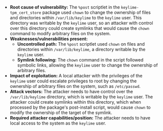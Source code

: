 - **Root cause of vulnerability:** The `%post` scriptlet in the `keylime-tpm_cert_store` package used `chown` to change the ownership of files and directories within `/var/lib/keylime` to the `keylime` user. This directory was writable by the `keylime` user, so an attacker with control over this directory could create symlinks that would cause the `chown` command to modify arbitrary files on the system.
- **Weaknesses/vulnerabilities present:**
    - **Uncontrolled path:** The `%post` scriptlet used `chown` on files and directories within `/var/lib/keylime`, a directory writable by the `keylime` user.
    - **Symlink following:** The `chown` command in the script followed symbolic links, allowing the `keylime` user to change the ownership of arbitrary files.
- **Impact of exploitation:** A local attacker with the privileges of the `keylime` user could escalate privileges to root by changing the ownership of arbitrary files on the system, such as `/etc/passwd`.
- **Attack vectors:** The attacker needs to have control over the `/var/lib/keylime` directory, which is writable by the `keylime` user. The attacker could create symlinks within this directory, which when processed by the package's post-install script, would cause `chown` to modify the ownership of the target of the symlink.
- **Required attacker capabilities/position:** The attacker needs to have local access to the system as the `keylime` user.